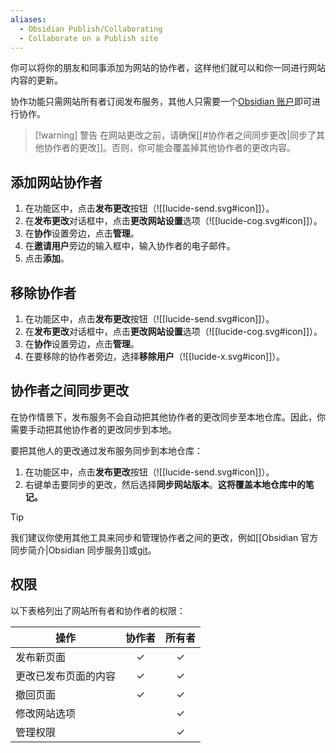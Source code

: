 ```yaml
---
aliases:
  - Obsidian Publish/Collaborating
  - Collaborate on a Publish site
---
```


你可以将你的朋友和同事添加为网站的协作者，这样他们就可以和你一同进行网站内容的更新。

协作功能只需网站所有者订阅发布服务，其他人只需要一个[Obsidian 账户](https://obsidian.md/account)即可进行协作。

> [!warning] 警告
> 在网站更改之前，请确保[[#协作者之间同步更改|同步了其他协作者的更改]]。否则，你可能会覆盖掉其他协作者的更改内容。

## 添加网站协作者

1. 在功能区中，点击**发布更改**按钮（![[lucide-send.svg#icon]]）。
2. 在**发布更改**对话框中，点击**更改网站设置**选项（![[lucide-cog.svg#icon]]）。
3. 在**协作**设置旁边，点击**管理**。
4. 在**邀请用户**旁边的输入框中，输入协作者的电子邮件。
5. 点击**添加**。

## 移除协作者

1. 在功能区中，点击**发布更改**按钮（![[lucide-send.svg#icon]]）。
2. 在**发布更改**对话框中，点击**更改网站设置**选项（![[lucide-cog.svg#icon]]）。
3. 在**协作**设置旁边，点击**管理**。
4. 在要移除的协作者旁边，选择**移除用户**（![[lucide-x.svg#icon]]）。

## 协作者之间同步更改

在协作情景下，发布服务不会自动把其他协作者的更改同步至本地仓库。因此，你需要手动把其他协作者的更改同步到本地。

要把其他人的更改通过发布服务同步到本地仓库：

1. 在功能区中，点击**发布更改**按钮（![[lucide-send.svg#icon]]）。
2. 右键单击要同步的更改，然后选择**同步网站版本**。**这将覆盖本地仓库中的笔记。**

> [!tip]
> 我们建议你使用其他工具来同步和管理协作者之间的更改，例如[[Obsidian 官方同步简介|Obsidian 同步服务]]或[git](https://git-scm.com/)。

## 权限

以下表格列出了网站所有者和协作者的权限：

| 操作         | 协作者 | 所有者 |
| ---------- | :-: | :-: |
| 发布新页面      |  ✓  |  ✓  |
| 更改已发布页面的内容 |  ✓  |  ✓  |
| 撤回页面       |  ✓  |  ✓  |
| 修改网站选项     |     |  ✓  |
| 管理权限       |     |  ✓  |